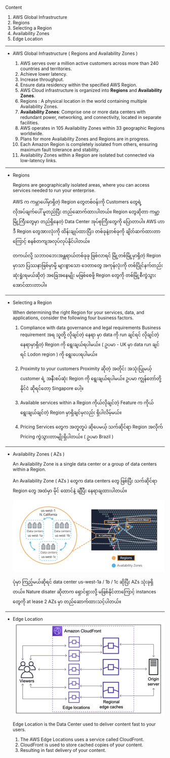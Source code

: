 Content
1. AWS Global Infrastructure
2. Regions
3. Selecting a Region
4. Availability Zones
5. Edge Location

------------------------------------------------------------------------

- AWS Global Infrastructure ( Regions and Availability Zones )
  
  1. AWS serves over a million active customers across more than 240 countries and territories.
  2. Achieve lower latency.
  3. Increase throughput.
  4. Ensure data residency within the specified AWS Region.
  5. AWS Cloud infrastructure is organized into **Regions** and **Availability Zones**.
  6. Regions : A physical location in the world containing multiple Availability Zones.
  7. **Availability Zones**: Comprise one or more data centers with redundant power, networking, and connectivity, located in separate facilities.
  8. AWS operates in 105 Availability Zones within 33 geographic Regions worldwide.
  9. Plans for more Availability Zones and Regions are in progress.
  10. Each Amazon Region is completely isolated from others, ensuring maximum fault tolerance and stability.
  11. Availability Zones within a Region are isolated but connected via low-latency links.

------------------------------------------------------------------------

- Regions
  
  Regions are geographically isolated areas, where you can access services needed to run your enterprise.
  
  AWS က ကမ္ဘာပေါ်မှာရှိတဲ့ Region တွေတစ်ဝန်းကို Customers တွေရဲ့ လိုအပ်ချက်ပေါ် မူတည်ပြီး တည်ဆောက်ထားပါတယ်။ Region တွေဆိုတာ ကမ္ဘာ့မြို့ကြီးတွေမှာ တည်ရှိနေတဲ့ Data Center အုပ်စုကြီးတွေကို ပြောတာပါ။ AWS ဟာ ဒီ Region တွေအားလုံးကို ထိန်းချုပ်ထားပြီး၊ တစ်ခုနဲ့တစ်ခုကို ချိတ်ဆက်ထားတာကြောင့် စနစ်တကျအလုပ်လုပ်နိုင်ပါတယ်။
  
  တကယ်လို့ သဘာဝဘေးအန္တရာယ်တစ်ခုခု ဖြစ်လာရင် မြို့တစ်မြို့မှာရှိတဲ့ Region မှာသာ ပြဿနာဖြစ်မှာမို့ များစွာသော ဒေတာတွေ အကုန်လုံးကို တစ်ပြိုင်နက်တည်း ဆုံးရှုံးရမယ်ဆိုတဲ့ အခြေအနေမျိုး မဖြစ်စေဖို့ Region တွေကို တစ်မြို့စီကွဲသွားအောင်ထားတာပါ။
  
------------------------------------------------------------------------

- Selecting a Region
  
  When determining the right Region for your services, data, and applications, consider the following four business factors.

	1. Compliance with data governance and legal requirements
	   Business requirement အရ သူတို့ လိုချင်တဲ့ နေရာ မှာ data ကို run ချင်ရင် လိုချင်တဲ့ နေရာမှာရှိတဲ့ Region ကို ရွေးချယ်ရပါမယ်။ ( ဥပမာ - UK မှာ data run ချင်ရင် Lodon region ) ကို ရွေးပေးရပါမယ်။
   
	2. Proximity to your customers
	   Proximity ဆိုတဲ့ အတိုင်း အသုံးပြုမယ့် customer ရဲ့ အနီးစပ်ဆုံး Region ကို ရွေးချယ်ရပါမယ်။ ဥပမာ ကျွန်တော်တို့ နိုင်ငံ ဆိုရင်တော့ Singapore ပေါ့။
   
	3. Available services within a Region
	   ကိုယ်လိုချင်တဲ့ Feature က ကိုယ်ရွေးချယ်ချင်တဲ့ Region မှာရှိချင်မှလည်း ရှိပါလိမ့်မယ်။
   
	4. Pricing
	   Services တွေက အတူတူပဲ ဆိုပေမယ့် သက်ဆိုင်ရာ Region အလိုက် Pricing ကွဲသွားတာမျိုးရှိပါတယ်။ ( ဥပမာ Brazil )

------------------------------------------------------------------------

- Availability Zones ( AZs )
  
  An Availability Zone is a single data center or a group of data centers within a Region.
  
  An Availability Zone ( AZs ) တွေက data centers တွေ ဖြစ်ပြီး သက်ဆိုင်ရာ Region တွေ အထဲမှာ မိုင် ထောင်နဲ့ ချီပြီး နေရာချထားပါတယ်။
  
  ![AVAILABILITYZONES](images/AvailabilityZone.png)
  
  ပုံမှာ ကြည့်မယ်ဆိုရင် data center us-west-1a / 1b / 1c ဆိုပြီး AZs သုံးခုရှိတယ်။ Nature disater ဆိုတာက ရှောင်ရှားလို့ မဖြစ်နိုင်တာကြောင့် instances တွေကို at lease 2 AZs မှာ တည်ဆောက်ထားသင့်ပါတယ်။
  
------------------------------------------------------------------------

- Edge Location
  ![CLOUDFRONT!](images/CloudFront.png)
  
  Edge Location is the Data Center used to deliver content fast to your users.
  
  1. The AWS Edge Locations uses a service called CloudFront.
  2. CloudFront is used to store cached copies of your content.
  3. Resulting in fast delivery of your content.